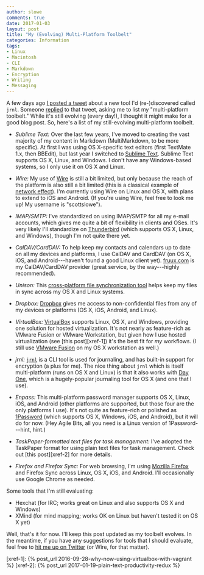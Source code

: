 ```yaml
---
author: slowe
comments: true
date: 2017-01-03
layout: post
title: "My (Evolving) Multi-Platform Toolbelt"
categories: Information
tags:
- Linux
- Macintosh
- CLI
- Markdown
- Encryption
- Writing
- Messaging
---
```


A few days ago [I posted a tweet][link-1] about a new tool I'd (re-)discovered called `jrnl`. Someone [replied][link-2] to that tweet, asking me to list my "multi-platform toolbelt." While it's still evolving (every day!), I thought it might make for a good blog post. So, here's a list of my still-evolving multi-platform toolbelt.

* _Sublime Text:_ Over the last few years, I've moved to creating the vast majority of my content in Markdown (MultiMarkdown, to be more specific). At first I was using OS X-specific text editors (first TextMate 1.x, then BBEdit), but last year I switched to [Sublime Text][link-3]. Sublime Text supports OS X, Linux, and Windows. I don't have any Windows-based systems, so I only use it on OS X and Linux.

* _Wire:_ My use of [Wire][link-9] is still a bit limited, but only because the reach of the platform is also still a bit limited (this is a classical example of [network effect][link-8]). I'm currently using Wire on Linux and OS X, with plans to extend to iOS and Android. (If you're using Wire, feel free to look me up! My username is "scottslowe").

* _IMAP/SMTP:_ I've standardized on using IMAP/SMTP for all my e-mail accounts, which gives me quite a bit of flexibility in clients and OSes. It's very likely I'll standardize on [Thunderbird][link-11] (which supports OS X, Linux, and Windows), though I'm not quite there yet.

* _CalDAV/CardDAV:_ To help keep my contacts and calendars up to date on all my devices and platforms, I use CalDAV and CardDAV (on OS X, iOS, and Android---haven't found a good Linux client yet). [fruux.com][link-13] is my CalDAV/CardDAV provider (great service, by the way---highly recommended).

* _Unison:_ This [cross-platform file synchronization tool][link-5] helps keep my files in sync across my OS X and Linux systems.

* _Dropbox:_ [Dropbox][link-6] gives me access to non-confidential files from any of my devices or platforms (OS X, iOS, Android, and Linux).

* _VirtualBox:_ [VirtualBox][link-4] supports Linux, OS X, and Windows, providing one solution for hosted virtualization. It's not nearly as feature-rich as VMware Fusion or VMware Workstation, but given how I use hosted virtualization (see [this post][xref-1]) it's the best fit for _my_ workflows. (I still use [VMware Fusion][link-12] on my OS X workstation as well.)

* _jrnl:_ [`jrnl`][link-7] is a CLI tool is used for journaling, and has built-in support for encryption (a plus for me). The nice thing about `jrnl` which is itself multi-platform (runs on OS X and Linux) is that it also works with [Day One][link-10], which is a hugely-popular journaling tool for OS X (and one that I use).

* _Enpass:_ This multi-platform password manager supports OS X, Linux, iOS, and Android (other platforms are supported, but those four are the only platforms I use). It's not quite as feature-rich or polished as [1Password][link-14] (which supports OS X, Windows, iOS, and Android), but it will do for now. (Hey Agile Bits, all you need is a Linux version of 1Password---hint, hint.)

* _TaskPaper-formatted text files for task management:_ I've adopted the TaskPaper format for using plain text files for task management. Check out [this post][xref-2] for more details.

* _Firefox and Firefox Sync:_ For web browsing, I'm using [Mozilla Firefox][link-16] and Firefox Sync across Linux, OS X, iOS, and Android. I'll occasionally use Google Chrome as needed.

Some tools that I'm still evaluating:

* Hexchat (for IRC; works great on Linux and also supports OS X and Windows)
* XMind (for mind mapping; works OK on Linux but haven't tested it on OS X yet)

Well, that's it for now. I'll keep this post updated as my toolbelt evolves. In the meantime, if you have any suggestions for tools that I should evaluate, feel free to [hit me up on Twitter][link-15] (or Wire, for that matter).



[link-1]: https://twitter.com/scott_lowe/status/815836813583613954
[link-2]: https://twitter.com/mhmd_io/status/816175975792775168
[link-3]: http://www.sublimetext.com/
[link-4]: https://www.virtualbox.org/
[link-5]: http://www.cis.upenn.edu/~bcpierce/unison/
[link-6]: https://www.dropbox.com/
[link-7]: http://jrnl.sh/
[link-8]: https://en.wikipedia.org/wiki/Network_effect
[link-9]: https://wire.com/
[link-10]: http://dayoneapp.com/
[link-11]: https://www.mozilla.org/en-US/thunderbird/
[link-12]: http://www.vmware.com/products/fusion.html
[link-13]: https://fruux.com/
[link-14]: https://1password.com/
[link-15]: https://twitter.com/scott_lowe/
[link-16]: https://www.mozilla.org/en-US/firefox/
[xref-1]: {% post_url 2016-09-28-why-now-using-virtualbox-with-vagrant %}
[xref-2]: {% post_url 2017-01-19-plain-text-productivity-redux %}
